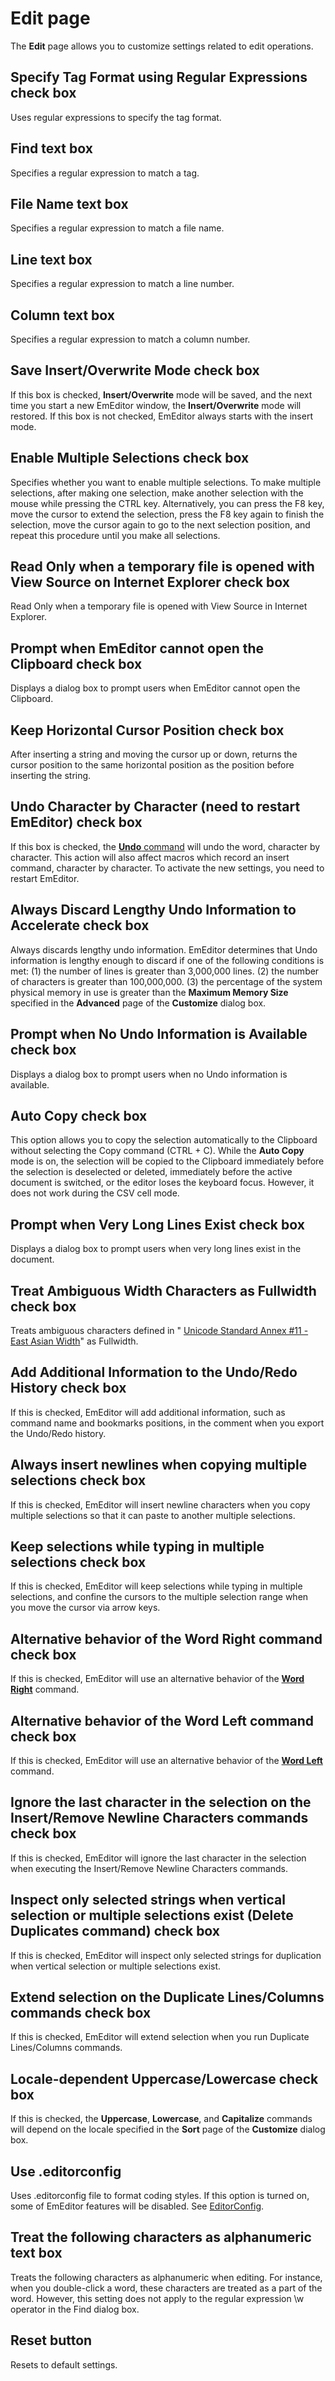 # Edit page

The **Edit** page allows you to customize settings related to edit
operations.

## Specify Tag Format using Regular Expressions check box

Uses regular expressions to specify the tag format.

## Find text box

Specifies a regular expression to match a tag.

## File Name text box

Specifies a regular expression to match a file name.

## Line text box

Specifies a regular expression to match a line number.

## Column text box

Specifies a regular expression to match a column number.

## Save Insert/Overwrite Mode check box

If this box is checked, **Insert/Overwrite** mode will be saved, and the next time
you start a new EmEditor window, the **Insert/Overwrite** mode will restored. If
this box is not checked, EmEditor always starts with the insert mode.

## Enable Multiple Selections check box

Specifies whether you want to enable multiple selections. To make multiple selections, after making one selection, make another selection with the mouse while pressing the CTRL key. Alternatively, you can press the F8 key, move the cursor to extend the selection, press the F8 key again to finish the selection, move the cursor again to go to the next selection position, and repeat this procedure until you make all selections.

## Read Only when a temporary file is opened with View Source on Internet Explorer check box

Read Only when a temporary file is opened with View Source in Internet Explorer.

## Prompt when EmEditor cannot open the Clipboard check box

Displays a dialog box to prompt users when EmEditor cannot open the Clipboard.

## Keep Horizontal Cursor Position check box

After inserting a string and moving the cursor up or down, returns the cursor position to the same horizontal position as the position before inserting the string.

## Undo Character by Character (need to restart EmEditor) check box

If this box is checked, the [**Undo** command](../../../cmd/edit/edit_undo) will undo the word, character by character.
This action will also affect macros which record an insert command, character by character. To activate the new settings, you need to restart EmEditor.

## Always Discard Lengthy Undo Information to Accelerate check box

Always discards lengthy undo information. EmEditor determines that Undo information is
lengthy enough to discard if one of the following conditions is met: (1) the number of lines is greater than 3,000,000 lines. (2) the number of characters is greater than 100,000,000. (3) the percentage of the system physical memory in use is greater than the **Maximum Memory Size** specified in the **Advanced** page of the **Customize** dialog box.

## Prompt when No Undo Information is Available check box

Displays a dialog box to prompt users when no Undo information is available.

## Auto Copy check box

This option allows you to copy the selection automatically to the Clipboard without selecting the Copy command (CTRL + C). While the **Auto Copy** mode is on, the selection will be copied to the Clipboard immediately before the selection is deselected or deleted, immediately before the active document is switched, or the editor loses the keyboard focus. However, it does not work during the CSV cell mode.

## Prompt when Very Long Lines Exist check box

Displays a dialog box to prompt users when very long lines exist in the document.

## Treat Ambiguous Width Characters as Fullwidth check box

Treats ambiguous characters defined in " [Unicode Standard Annex #11 - East Asian Width](http://www.unicode.org/reports/tr11/)" as Fullwidth.

## Add Additional Information to the Undo/Redo History check box

If this is checked, EmEditor will add additional information, such as command name and bookmarks positions, in the comment when you export the Undo/Redo history.

## Always insert newlines when copying multiple selections check box

If this is checked, EmEditor will insert newline characters when you copy multiple selections so that it can paste to another multiple selections.

## Keep selections while typing in multiple selections check box

If this is checked, EmEditor will keep selections while typing in multiple selections, and confine the cursors to the multiple selection range when you move the cursor via arrow keys.

## Alternative behavior of the Word Right command check box

If this is checked, EmEditor will use an alternative behavior of the [**Word Right**](../../../cmd/edit/right_word) command.

## Alternative behavior of the Word Left command check box

If this is checked, EmEditor will use an alternative behavior of the [**Word Left**](../../../cmd/edit/left_word) command.

## Ignore the last character in the selection on the Insert/Remove Newline Characters commands check box

If this is checked, EmEditor will ignore the last character in the selection when executing the Insert/Remove Newline Characters commands.

## Inspect only selected strings when vertical selection or multiple selections exist (Delete Duplicates command) check box

If this is checked, EmEditor will inspect only selected strings for duplication when vertical selection or multiple selections exist.

## Extend selection on the Duplicate Lines/Columns commands check box

If this is checked, EmEditor will extend selection when you run Duplicate Lines/Columns commands.

## Locale-dependent Uppercase/Lowercase check box

If this is checked, the **Uppercase**, **Lowercase**, and **Capitalize** commands will depend on the locale specified in the **Sort** page of the **Customize** dialog box.

## Use .editorconfig

Uses .editorconfig file to format coding styles. If this option is turned on, some of EmEditor features will be disabled. See [EditorConfig](https://editorconfig.org/).

## Treat the following characters as alphanumeric text box

Treats the following characters as alphanumeric when editing. For instance, when you double-click a word, these characters are treated as a part of the word. However, this setting does not apply to the regular expression \\w operator in the Find dialog box.

## Reset button

Resets to default settings.

